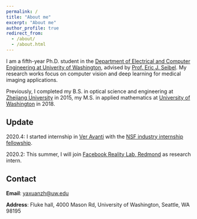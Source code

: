 ```yaml
---
permalink: /
title: "About me"
excerpt: "About me"
author_profile: true
redirect_from: 
  - /about/
  - /about.html
---
```


I am a fifth-year Ph.D. student in the [Department of Electrical and Computer Engineering at Univerity of Washington](https://www.ece.uw.edu/), advised by [Prof. Eric J. Seibel](https://scholar.google.nl/citations?user=01a-2x0AAAAJ&hl=en). My research works focus on computer vision and deep learning for medical imaging applications. 

Previously, I completed my B.S. in optical science and engineering at [Zhejiang University](http://opt.zju.edu.cn/opten/) in 2015, my M.S. in applied mathematics at [University of Washington](https://amath.washington.edu/) in 2018. 


Update
-------------
2020.4: I started internship in [Ver Avanti](https://veravanti.com/) with the [NSF industry internship fellowship](https://www.nsf.gov/pubs/2018/nsf18102/nsf18102.jsp).

2020.2: This summer, I will join [Facebook Reality Lab, Redmond](https://research.fb.com/category/augmented-reality-virtual-reality/) as research intern.

Contact
-------------
**Email**: yaxuanzh@uw.edu

**Address**: Fluke hall, 4000 Mason Rd, University of Washington, Seattle, WA 98195
